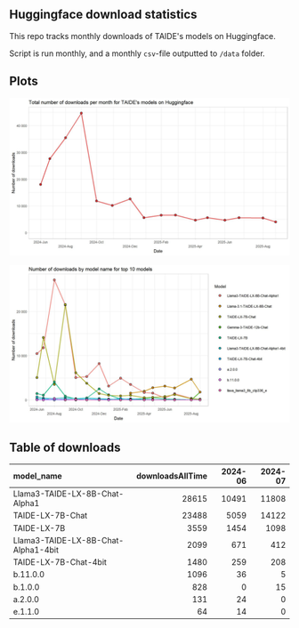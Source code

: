 ## Huggingface download statistics

This repo tracks monthly downloads of TAIDE's models on Huggingface.

Script is run monthly, and a monthly `csv`-file outputted to `/data` folder.

## Plots

!["Total downloads of TAIDE:s models on Huggingface."](https://github.com/nctu6/huggingface_stats/blob/main/plots/downloads_total.jpg)

!["Huggingface downloads by model plot."](https://github.com/nctu6/huggingface_stats/blob/main/plots/downloads_by_model.jpg)

## Table of downloads
|model_name                          | downloadsAllTime| 2024-06| 2024-07|
|:-----------------------------------|----------------:|-------:|-------:|
|Llama3-TAIDE-LX-8B-Chat-Alpha1      |            28615|   10491|   11808|
|TAIDE-LX-7B-Chat                    |            23488|    5059|   14122|
|TAIDE-LX-7B                         |             3559|    1454|    1098|
|Llama3-TAIDE-LX-8B-Chat-Alpha1-4bit |             2099|     671|     412|
|TAIDE-LX-7B-Chat-4bit               |             1480|     259|     208|
|b.11.0.0                            |             1096|      36|       5|
|b.1.0.0                             |              828|       0|      15|
|a.2.0.0                             |              131|      24|       0|
|e.1.1.0                             |               64|      14|       0|
